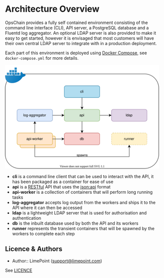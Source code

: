 # Architecture Overview

OpsChain provides a fully self contained environment consisting of the command line interface (CLI), API server, a PostgreSQL database and a Fluentd log aggregator. An optional LDAP server is also provided to make it easy to get started, however it is envisaged that most customers will have their own central LDAP server to integrate with in a production deployment.

Each part of this environment is deployed using [Docker Compose](https://docs.docker.com/compose/), see `docker-compose.yml` for more details.

<p align="center">
  <img alt="OpsChain containers" src="opschain-release-containers.svg">
</p>

- **cli** is a command line client that can be used to interact with the API, it has been packaged as a container for ease of use
- **api** is a [RESTful](https://en.wikipedia.org/wiki/Representational_state_transfer) API that uses the [json:api](https://jsonapi.org/) format
- **api-worker** is a collection of containers that will perform long running tasks
- **log-aggregator** accepts log output from the workers and ships it to the API where it can then be accessed
- **ldap** is a lightweight LDAP server that is used for authorisation and authentication
- **db** is the inbuilt database used by both the API and its workers
- **runner** represents the transient containers that will be spawned by the workers to complete each step

## Licence & Authors

- Author:: LimePoint (support@limepoint.com)

See [LICENCE](../../LICENCE)
